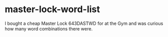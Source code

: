 # master-lock-word-list

I bought a cheap Master Lock 643DASTWD for at the Gym and was curious how many word combinations there were.
